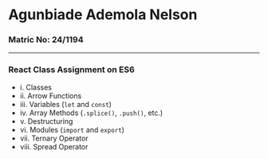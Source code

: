# Agunbiade Ademola Nelson

### Matric No: 24/1194

---

### React Class Assignment on ES6

* i. Classes
* ii. Arrow Functions
* iii. Variables (`let` and `const`)
* iv. Array Methods (`.splice()`, `.push()`, etc.)
* v. Destructuring
* vi. Modules (`import` and `export`)
* vii. Ternary Operator
* viii. Spread Operator
